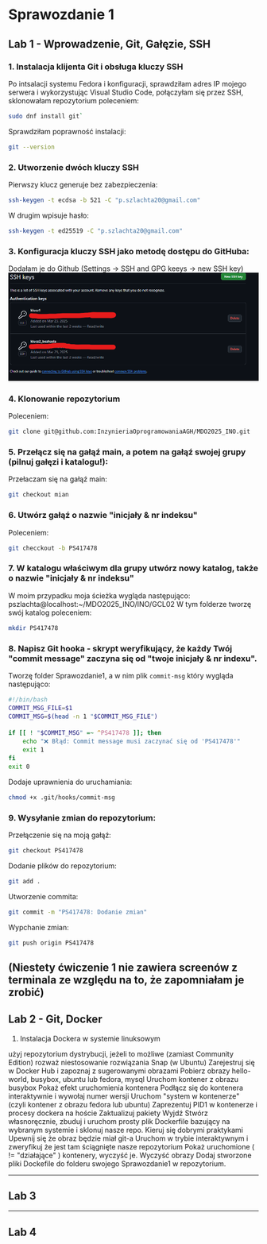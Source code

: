 # Sprawozdanie 1 
## Lab 1 - Wprowadzenie, Git, Gałęzie, SSH
### 1. Instalacja klijenta Git i obsługa kluczy SSH
Po intsalacji systemu Fedora i konfiguracji, sprawdziłam adres IP mojego serwera i wykorzystując Visual Studio Code, połączyłam się przez SSH, sklonowałam repozytorium poleceniem:
```bash
sudo dnf install git`
```
Sprawdziłam poprawność instalacji:
```bash
git --version
```
### 2. Utworzenie dwóch kluczy SSH
Pierwszy klucz generuje bez zabezpieczenia:
```bash
ssh-keygen -t ecdsa -b 521 -C "p.szlachta20@gmail.com"
```
W drugim wpisuje hasło:
```bash
ssh-keygen -t ed25519 -C "p.szlachta20@gmail.com"
```
### 3. Konfiguracja kluczy SSH jako metodę dostępu do GitHuba:
Dodałam je do Github (Settings -> SSH and GPG keeys -> new SSH key)
![zdj1](screenshots/1.png)

### 4. Klonowanie repozytorium
Poleceniem:
```bash
git clone git@github.com:InzynieriaOprogramowaniaAGH/MDO2025_INO.git
```
### 5. Przełącz się na gałąź main, a potem na gałąź swojej grupy (pilnuj gałęzi i katalogu!):
Przełaczam się na gałąź main:
```bash
git checkout mian
```
### 6. Utwórz gałąź o nazwie "inicjały & nr indeksu" 
Poleceniem:
```bash
git checckout -b PS417478
```
### 7. W katalogu właściwym dla grupy utwórz nowy katalog, także o nazwie "inicjały & nr indeksu"
W moim przypadku moja ścieżka wygląda następująco: pszlachta@localhost:~/MDO2025_INO/INO/GCL02
W tym folderze tworzę swój katalog poleceniem:
```bash
mkdir PS417478
```
### 8. Napisz Git hooka - skrypt weryfikujący, że każdy Twój "commit message" zaczyna się od "twoje inicjały & nr indexu".
Tworzę folder Sprawozdanie1, a w nim plik `commit-msg` który wygląda następująco:
```bash
#!/bin/bash
COMMIT_MSG_FILE=$1
COMMIT_MSG=$(head -n 1 "$COMMIT_MSG_FILE")

if [[ ! "$COMMIT_MSG" =~ ^PS417478 ]]; then
    echo "❌ Błąd: Commit message musi zaczynać się od 'PS417478'"
    exit 1
fi
exit 0
```
Dodaje uprawnienia do uruchamiania:
```bash
chmod +x .git/hooks/commit-msg
```
### 9. Wysyłanie zmian do repozytorium:
Przełączenie się na moją gałąź:
```bash
git checkout PS417478
```
Dodanie plików do repozytorium:
```bash
git add .
```
Utworzenie commita:
```bash
git commit -m "PS417478: Dodanie zmian"
```
Wypchanie zmian:
```bash
git push origin PS417478
```

(Niestety ćwiczenie 1 nie zawiera screenów z terminala ze względu na to, że zapomniałam je zrobić)
---
## Lab 2 - Git, Docker
1. Instalacja Dockera w systemie linuksowym

użyj repozytorium dystrybucji, jeżeli to możliwe (zamiast Community Edition)
rozważ niestosowanie rozwiązania Snap (w Ubuntu)
Zarejestruj się w Docker Hub i zapoznaj z sugerowanymi obrazami
Pobierz obrazy hello-world, busybox, ubuntu lub fedora, mysql
Uruchom kontener z obrazu busybox
Pokaż efekt uruchomienia kontenera
Podłącz się do kontenera interaktywnie i wywołaj numer wersji
Uruchom "system w kontenerze" (czyli kontener z obrazu fedora lub ubuntu)
Zaprezentuj PID1 w kontenerze i procesy dockera na hoście
Zaktualizuj pakiety
Wyjdź
Stwórz własnoręcznie, zbuduj i uruchom prosty plik Dockerfile bazujący na wybranym systemie i sklonuj nasze repo.
Kieruj się dobrymi praktykami
Upewnij się że obraz będzie miał git-a
Uruchom w trybie interaktywnym i zweryfikuj że jest tam ściągnięte nasze repozytorium
Pokaż uruchomione ( != "działające" ) kontenery, wyczyść je.
Wyczyść obrazy
Dodaj stworzone pliki Dockefile do folderu swojego Sprawozdanie1 w repozytorium.

--- 
## Lab 3


--- 
## Lab 4

